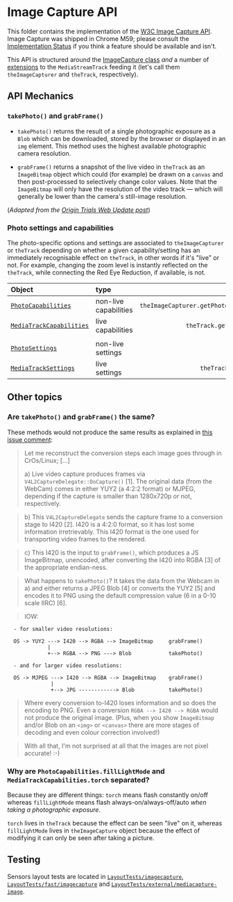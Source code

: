 # Image Capture API

This folder contains the implementation of the [W3C Image Capture API](https://w3c.github.io/mediacapture-image/).  Image Capture was shipped in Chrome M59; please consult the [Implementation Status](https://github.com/w3c/mediacapture-image/blob/master/implementation-status.md) if you think a feature should be available and isn't.

This API is structured around the [ImageCapture class](https://w3c.github.io/mediacapture-image/#imagecaptureapi) _and_ a number of [extensions](https://w3c.github.io/mediacapture-image/#extensions) to the `MediaStreamTrack` feeding it (let's call them `theImageCapturer` and `theTrack`, respectively).

## API Mechanics

### `takePhoto()` and `grabFrame()`

- `takePhoto()` returns the result of a single photographic exposure as a `Blob` which can be downloaded, stored by the browser or displayed in an `img` element. This method uses the highest available photographic camera resolution.

- `grabFrame()` returns a snapshot of the live video in `theTrack` as an `ImageBitmap` object  which could (for example) be drawn on a `canvas` and then post-processed to selectively change color values. Note that the `ImageBitmap` will only have the resolution of the video track — which will generally be lower than the camera's still-image resolution.

(_Adapted from the [Origin Trials Web Update post](https://developers.google.com/web/updates/2016/12/imagecapture)_)

### Photo settings and capabilities

The photo-specific options and settings are associated to `theImageCapturer` or `theTrack` depending on whether a given capability/setting has an immediately recognisable effect on `theTrack`, in other words if it's "live" or not. For example, changing the zoom level is instantly reflected on the `theTrack`, while connecting the Red Eye Reduction, if available, is not.

 Object | type | retrieved by... |
 :--| :-- | --: |
[`PhotoCapabilities`](https://w3c.github.io/mediacapture-image/##photocapabilities-section) | non-live capabilities | `theImageCapturer.getPhotoCapabilities()` |
[`MediaTrackCapabilities`](https://w3c.github.io/mediacapture-image/#mediatrackcapabilities-section) | live capabilities | `theTrack.getCapabilities()` |
|  |  |
[`PhotoSettings`](https://w3c.github.io/mediacapture-image/##photocapabilities-section) | non-live settings |  |
[`MediaTrackSettings`](https://w3c.github.io/mediacapture-image/#mediatracksettings-section) | live settings | `theTrack.getSettings()` |

## Other topics

### Are `takePhoto()` and `grabFrame()` the same?

These methods would not produce the same results as explained in [this issue comment](https://bugs.chromium.org/p/chromium/issues/detail?id=655107#c8):


>  Let me reconstruct the conversion steps each image goes through in CrOs/Linux;
>  [...]
>
>  a) Live video capture produces frames via `V4L2CaptureDelegate::DoCapture()` [1].
>  The original data (from the WebCam) comes in either YUY2 (a 4:2:2 format) or
>  MJPEG, depending if the capture is smaller than 1280x720p or not, respectively.

>  b) This `V4L2CaptureDelegate` sends the capture frame to a conversion stage to
>  I420 [2].  I420 is a 4:2:0 format, so it has lost some information
>  irretrievably.  This I420 format is the one used for transporting video frames
>  to the rendered.

>  c) This I420 is the input to `grabFrame()`, which produces a JS ImageBitmap,
>  unencoded, after converting the I420 into RGBA [3] of the appropriate endian-ness.

> What happens to `takePhoto()`? It takes the data from the Webcam in a) and
> either returns a JPEG Blob [4] or converts the YUY2 [5] and encodes it to PNG
>  using the default compression value (6 in a 0-10 scale IIRC) [6].

>  IOW:

```
  - for smaller video resolutions:

  OS -> YUY2 ---> I420 --> RGBA --> ImageBitmap     grabFrame()
             |
             +--> RGBA --> PNG ---> Blob            takePhoto()

  - and for larger video resolutions:

  OS -> MJPEG ---> I420 --> RGBA --> ImageBitmap    grabFrame()
              |
              +--> JPG ------------> Blob           takePhoto()
```


> Where every conversion to-I420 loses information and so does the encoding to
> PNG.  Even a conversion `RGBA --> I420 --> RGBA` would not produce the original
> image.  (Plus, when you show `ImageBitmap` and/or Blob on an `<img>` or `<canvas>`
> there are more stages of decoding and even colour correction involved!)

> With all that, I'm not surprised at all that the images are not pixel
> accurate!  :-)


### Why are `PhotoCapabilities.fillLightMode` and `MediaTrackCapabilities.torch` separated?

Because they are different things: `torch` means flash constantly on/off whereas `fillLightMode` means flash always-on/always-off/auto _when taking a photographic exposure_.

`torch` lives in `theTrack` because the effect can be seen "live" on it, whereas `fillLightMode` lives in `theImageCapture` object because the effect of modifying it can only be seen after taking a picture.



## Testing

Sensors layout tests are located in [`LayoutTests/imagecapture`](https://chromium.googlesource.com/chromium/src/+/master/third_party/WebKit/LayoutTests/imagecapture/), [`LayoutTests/fast/imagecapture`](https://chromium.googlesource.com/chromium/src/+/master/third_party/WebKit/LayoutTests/fast/imagecapture/) and [`LayoutTests/external/mediacapture-image`](https://chromium.googlesource.com/chromium/src/+/master/third_party/WebKit/LayoutTests/external/wpt/mediacapture-image/).
